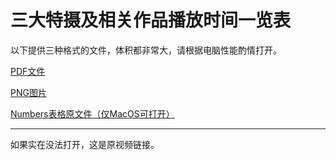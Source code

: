 # 三大特摄及相关作品播放时间一览表

以下提供三种格式的文件，体积都非常大，请根据电脑性能酌情打开。

[PDF文件](/tokusatsu.pdf)

[PNG图片](/tokusatsu.png)

[Numbers表格原文件（仅MacOS可打开）](/tokusatsu.numbers)

***

如果实在没法打开，这是原视频链接。

